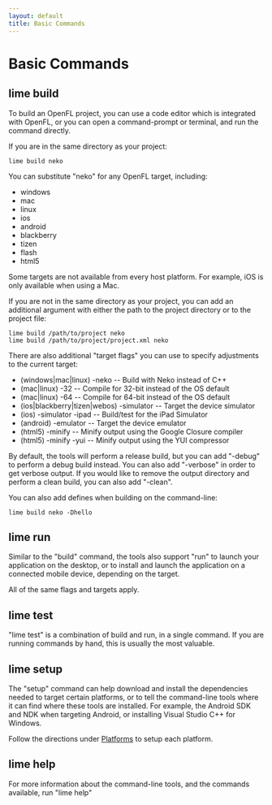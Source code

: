 ```yaml
---
layout: default
title: Basic Commands
---
```


# Basic Commands

## lime build

To build an OpenFL project, you can use a code editor which is integrated with OpenFL, or you can open a command-prompt or terminal, and run the command directly.

If you are in the same directory as your project:

    lime build neko

You can substitute "neko" for any OpenFL target, including:

 * windows
 * mac
 * linux
 * ios
 * android
 * blackberry
 * tizen
 * flash
 * html5

Some targets are not available from every host platform. For example, iOS is only available when using a Mac.

If you are not in the same directory as your project, you can add an additional argument with either the path to the project directory or to the project file:

    lime build /path/to/project neko
    lime build /path/to/project/project.xml neko

There are also additional "target flags" you can use to specify adjustments to the current target:

 * (windows|mac|linux) -neko -- Build with Neko instead of C++
 * (mac|linux) -32 -- Compile for 32-bit instead of the OS default
 * (mac|linux) -64 -- Compile for 64-bit instead of the OS default
 * (ios|blackberry|tizen|webos) -simulator -- Target the device simulator
 * (ios) -simulator -ipad -- Build/test for the iPad Simulator
 * (android) -emulator -- Target the device emulator
 * (html5) -minify -- Minify output using the Google Closure compiler
 * (html5) -minify -yui -- Minify output using the YUI compressor

By default, the tools will perform a release build, but you can add "-debug" to perform a debug build instead. You can also add "-verbose" in order to get verbose output. If you would like to remove the output directory and perform a clean build, you can also add "-clean".

You can also add defines when building on the command-line:

    lime build neko -Dhello

## lime run

Similar to the "build" command, the tools also support "run" to launch your application on the desktop, or to install and launch the application on a connected mobile device, depending on the target.

All of the same flags and targets apply.

## lime test

"lime test" is a combination of build and run, in a single command. If you are running commands by hand, this is usually the most valuable.

## lime setup

The "setup" command can help download and install the dependencies needed to target certain platforms, or to tell the command-line tools where it can find where these tools are installed. For example, the Android SDK and NDK when targeting Android, or installing Visual Studio C++ for Windows.

Follow the directions under [Platforms](/documentation/setup/platforms) to setup each platform.

## lime help

For more information about the command-line tools, and the commands available, run "lime help"
